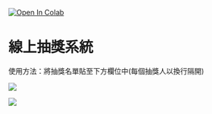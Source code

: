 [![Open In Colab](https://colab.research.google.com/assets/colab-badge.svg)](https://colab.research.google.com/github/andy6804tw/draw-lots-tool/blob/main/python-code/raffle.ipynb)

# 線上抽獎系統
使用方法：將抽獎名單貼至下方欄位中(每個抽獎人以換行隔開)

![]('./screenshot/demo.png')

![]('./screenshot/demo.gif')